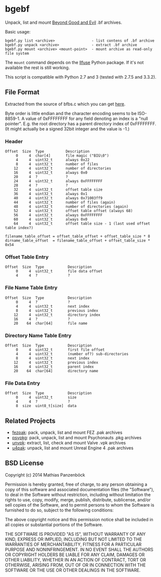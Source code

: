 bgebf
=====

Unpack, list and mount [Beyond Good and Evil](http://ubi.com/US/Games/Info.aspx?pId=9680)
.bf archives.

Basic usage:

	bgebf.py list <archive>                 - list contens of .bf archive
	bgebf.py unpack <archive>               - extract .bf archive
	bgebf.py mount <archive> <mount-point>  - mount archive as read-only file system

The `mount` command depends on the [llfuse](https://code.google.com/p/python-llfuse/)
Python package. If it's not available the rest is still working.

This script is compatible with Python 2.7 and 3 (tested with 2.7.5 and 3.3.2).

File Format
-----------

Extracted from the source of bfbs.c which you can get [here](http://hcs64.com/vgm_ripping.html).

Byte order is little endian and the character encoding seems to be ISO-8859-1.
A value of 0xFFFFFFFF for any field denoting an index is a "null pointer". E.g.
the root directory has a parent directory index of 0xFFFFFFFF. (It might actually
be a signed 32bit integer and the value is -1.)

### Header

	Offset  Size  Type          Description
	     0     4  char[4]       file magic ("BIG\0")
	     4     4  uint32_t      always 0x22
	     8     4  uint32_t      number of files
	    12     4  uint32_t      number of directories
	    16     4  uint32_t      always 0x0
	    20     4  ?             ?
	    24     4  uint32_t      always 0xFFFFFFFF
	    28     4  ?             ?
	    32     4  uint32_t      offset table size
	    36     4  uint32_t      always 0x1
	    40     4  uint32_t      always 0x71003ff9
	    44     4  uint32_t      number of files (again)
	    48     4  uint32_t      number of directories (again)
	    52     4  uint32_t      offset table offset (always 68)
	    56     4  uint32_t      always 0xFFFFFFFF
	    60     4  uint32_t      always 0x0
	    64     4  uint32_t      offset table size - 1 (last used offset table index?)

	filename_table_offset = offset_table_offset + offset_table_size * 8
	dirname_table_offset  = filename_table_offset + offset_table_size * 0x54

### Offset Table Entry

	Offset  Size  Type           Description
	     0     4  uint32_t       file data offset
	     4     4  ?              ?

### File Name Table Entry

	Offset  Size  Type           Description
	     0     4  ?              ?
	     4     4  uint32_t       next index
	     8     4  uint32_t       previous index
	    12     4  uint32_t       directory index
	    16     4  ?              ?
	    20    64  char[64]       file name

### Directory Name Table Entry

	Offset  Size  Type           Description
	     0     4  uint32_t       first file offset
	     4     4  uint32_t       (number of?) sub-directories
	     8     4  uint32_t       next index
	    12     4  uint32_t       previous index
	    16     4  uint32_t       parent index
	    20    64  char[64]       directory name

### File Data Entry

	Offset  Size  Type           Description
	     0     4  uint32_t       size
	     4     4  ?              ?
	     8  size  uint8_t[size]  data

Related Projects
----------------

 * [fezpak](https://github.com/panzi/fezpak): pack, unpack, list and mount FEZ .pak archives
 * [psypkg](https://github.com/panzi/psypkg): pack, unpack, list and mount Psychonauts .pkg archives
 * [unvpk](https://bitbucket.org/panzi/unvpk): extract, list, check and mount Valve .vpk archives
 * [u4pak](https://github.com/panzi/psypak): unpack, list and mount Unreal Engine 4 .pak archives

BSD License
-----------
Copyright (c) 2014 Mathias Panzenböck

Permission is hereby granted, free of charge, to any person obtaining a copy
of this software and associated documentation files (the "Software"), to deal
in the Software without restriction, including without limitation the rights
to use, copy, modify, merge, publish, distribute, sublicense, and/or sell
copies of the Software, and to permit persons to whom the Software is
furnished to do so, subject to the following conditions:

The above copyright notice and this permission notice shall be included in
all copies or substantial portions of the Software.

THE SOFTWARE IS PROVIDED "AS IS", WITHOUT WARRANTY OF ANY KIND, EXPRESS OR
IMPLIED, INCLUDING BUT NOT LIMITED TO THE WARRANTIES OF MERCHANTABILITY,
FITNESS FOR A PARTICULAR PURPOSE AND NONINFRINGEMENT. IN NO EVENT SHALL THE
AUTHORS OR COPYRIGHT HOLDERS BE LIABLE FOR ANY CLAIM, DAMAGES OR OTHER
LIABILITY, WHETHER IN AN ACTION OF CONTRACT, TORT OR OTHERWISE, ARISING FROM,
OUT OF OR IN CONNECTION WITH THE SOFTWARE OR THE USE OR OTHER DEALINGS IN
THE SOFTWARE.
